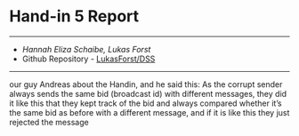 # Hand-in 5 Report
___
* *Hannah Eliza Schaibe, Lukas Forst*
* Github Repository - [LukasForst/DSS](https://github.com/LukasForst/DSS/tree/master/handins/5)
___

our guy Andreas about the Handin, and he said this:
As the corrupt sender always sends the same bid (broadcast id) with different messages, they did it like this that they kept track of the bid and always compared whether it’s the same bid as before with a different message, and if it is like this they just rejected the message 
